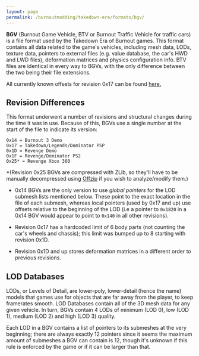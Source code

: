 ```yaml
---
layout: page
permalink: /burnoutmodding/takedown-era/formats/bgv/
---
```


**BGV** (Burnout Game Vehicle, BTV or Burnout Traffic Vehicle for traffic cars) is a file format used by the Takedown Era of Burnout games. This format contains all data related to the game's vehicles, including mesh data, LODs, texture data, pointers to external files (e.g. value database, the car's HWD and LWD files), deformation matrices and physics configuration info. BTV files are identical in every way to BGVs, with the only difference between the two being their file extensions.

All currently known offsets for revision 0x17 can be found [here.](https://docs.google.com/spreadsheets/d/1t0ZpOjCC9_2RJfcgQ8NLD8oJZfoZmpxxHEnNF5AN2Wo/edit?usp=sharing)

## Revision Differences
This format underwent a number of revisions and structural changes during the time it was in use. Because of this, BGVs use a single number at the start of the file to indicate its version:

```
0x14 = Burnout 3 Demo
0x17 = Takedown/Legends/Dominator PSP
0x1D = Revenge Demo
0x1F = Revenge/Dominator PS2
0x25* = Revenge Xbox 360
```

*(Revision 0x25 BGVs are compressed with ZLib, so they'll have to be manually decompressed using [Offzip](https://zenhax.com/viewtopic.php?t=5) if you wish to analyze/modify them.)

* 0x14 BGVs are the only version to use *global pointers* for the LOD submesh lists mentioned below. These point to the exact location in the file of each submesh, whereas local pointers (used by 0x17 and up) use offsets relative to the beginning of the LOD (i.e a pointer to `0x1820` in a 0x14 BGV would appear to point to `0x140` in all other revisions).

* Revision 0x17 has a hardcoded limit of 6 body parts (not counting the car's wheels and chassis); this limit was bumped up to 8 starting with revision 0x1D.

* Revision 0x1D and up stores deformation matrices in a different order to previous revisions.

## LOD Databases
LODs, or Levels of Detail, are lower-poly, lower-detail (hence the name) models that games use for objects that are far away from the player, to keep framerates smooth. LOD Databases contain all of the 3D mesh data for any given vehicle. In turn, BGVs contain 4 LODs of minimum (LOD 0), low (LOD 1), medium (LOD 2) and high (LOD 3) quality.

Each LOD in a BGV contains a list of pointers to its submeshes at the very beginning; there are always exactly 12 pointers since it seems the maximum amount of submeshes a BGV can contain is 12, though it's unknown if this rule is enforced by the game or if it can be larger than that.